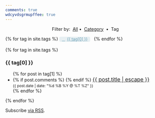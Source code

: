 ```yaml
---
comments: true
wdcyvdsgrmupffee: true
---
```


<style>
  .post-tag {
    background: rgba(106, 159, 181, 0.15);
    border-radius: 4px;
    color: #6a9fb5;
    display: inline-block;
    font-size: 90%;
    margin-right: .5rem;
    padding: 0 .5rem;
  }
  .post-tag:before {
    content: "\f02b";
    font-family: FontAwesome;
    padding-right: .5em;
  }
  .post-tag:hover {
    background: #6a9fb5;
    color: #fff;
    text-decoration: none;
  }
</style>

<p style="text-align: center;">
  Filter by:&nbsp;
  <a href="{{ site.github.url }}/blog" rel="me">All</a>
  &bull;&nbsp; <a href="{{ site.github.url }}/blog/categories" rel="me">Category</a>&nbsp;
  &bull;&nbsp; Tag
</p>

<div class="tags-expo">
  <div class="tags-expo-list">
    {% for tag in site.tags %}
    <a class="post-tag" href="#{{ tag[0] | slugify }}" rel="me">{{ tag[0] }}</a>
    {% endfor %}
  </div>
  <br />
  <div class="tags-expo-section">
    {% for tag in site.tags %}
    <h3 id="{{ tag[0] | slugify }}">{{ tag[0] }}</h3>
    <ul class="tags-expo-posts">
      {% for post in tag[1] %}
      <li>
        {% if post.comments %}
        <span style="float: right;">
          <span style="font-size: larger;">&nbsp;</span><br />
          <span style="font-size: smaller;">
            <a data-disqus-identifier="{{ post.url }}" href="{{ site.github.url }}{{ post.url }}#disqus_thread" rel="me"></a>
          </span>
        </span>
        {% endif %}
        <span style="font-size: larger;"><a class="post-link" href="{{ site.github.url }}{{ post.url }}" rel="me">{{ post.title | escape }}</a></span><br />
        <span class="post-meta" style="font-size: smaller;">{{ post.date | date: "%d %B %Y @ %T %Z" }}</span>
      </li>
      {% endfor %}
    </ul>
    {% endfor %}
  </div>
</div>

<p class="rss-subscribe">
  Subscribe <a href="{{ site.github.url }}/feed.xml">via RSS</a>.
</p>
